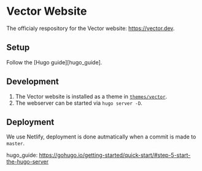 # Vector Website

The officialy respository for the Vector website: https://vector.dev.

## Setup

Follow the [Hugo guide][hugo_guide].

## Development

1. The Vector website is installed as a theme in [`themes/vector`](themes/vector).
2. The webserver can be started via `hugo server -D`.

## Deployment

We use Netlify, deployment is done autmatically when a commit is made to
`master`.

hugo_guide: https://gohugo.io/getting-started/quick-start/#step-5-start-the-hugo-server

